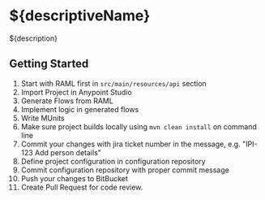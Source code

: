 # ${descriptiveName}

${description}

## Getting Started

1. Start with RAML first in `src/main/resources/api` section
2. Import Project in Anypoint Studio
3. Generate Flows from RAML
4. Implement logic in generated flows
5. Write MUnits
6. Make sure project builds locally using `mvn clean install` on command line
7. Commit your changes with jira ticket number in the message, e.g. "IPI-123 Add person details"
8. Define project configuration in configuration repository
9. Commit configuration repository with proper commit message
10. Push your changes to BitBucket
11. Create Pull Request for code review.

